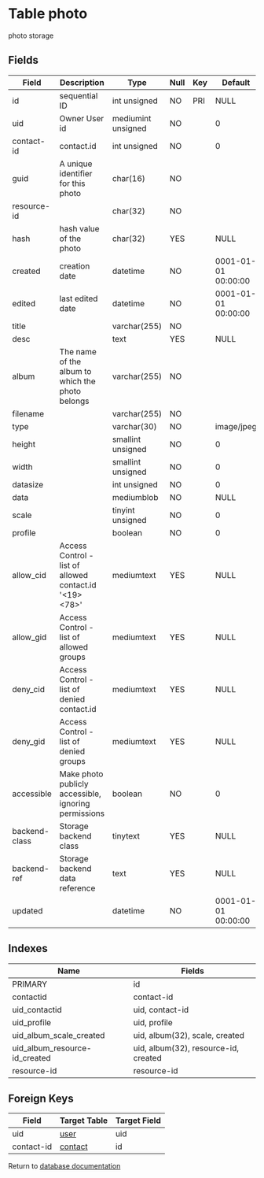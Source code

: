 Table photo
===========

photo storage

Fields
------

| Field         | Description                                            | Type               | Null | Key | Default             | Extra          |
| ------------- | ------------------------------------------------------ | ------------------ | ---- | --- | ------------------- | -------------- |
| id            | sequential ID                                          | int unsigned       | NO   | PRI | NULL                | auto_increment |
| uid           | Owner User id                                          | mediumint unsigned | NO   |     | 0                   |                |
| contact-id    | contact.id                                             | int unsigned       | NO   |     | 0                   |                |
| guid          | A unique identifier for this photo                     | char(16)           | NO   |     |                     |                |
| resource-id   |                                                        | char(32)           | NO   |     |                     |                |
| hash          | hash value of the photo                                | char(32)           | YES  |     | NULL                |                |
| created       | creation date                                          | datetime           | NO   |     | 0001-01-01 00:00:00 |                |
| edited        | last edited date                                       | datetime           | NO   |     | 0001-01-01 00:00:00 |                |
| title         |                                                        | varchar(255)       | NO   |     |                     |                |
| desc          |                                                        | text               | YES  |     | NULL                |                |
| album         | The name of the album to which the photo belongs       | varchar(255)       | NO   |     |                     |                |
| filename      |                                                        | varchar(255)       | NO   |     |                     |                |
| type          |                                                        | varchar(30)        | NO   |     | image/jpeg          |                |
| height        |                                                        | smallint unsigned  | NO   |     | 0                   |                |
| width         |                                                        | smallint unsigned  | NO   |     | 0                   |                |
| datasize      |                                                        | int unsigned       | NO   |     | 0                   |                |
| data          |                                                        | mediumblob         | NO   |     | NULL                |                |
| scale         |                                                        | tinyint unsigned   | NO   |     | 0                   |                |
| profile       |                                                        | boolean            | NO   |     | 0                   |                |
| allow_cid     | Access Control - list of allowed contact.id &#039;&lt;19&gt;&lt;78&gt;&#039; | mediumtext         | YES  |     | NULL                |                |
| allow_gid     | Access Control - list of allowed groups                | mediumtext         | YES  |     | NULL                |                |
| deny_cid      | Access Control - list of denied contact.id             | mediumtext         | YES  |     | NULL                |                |
| deny_gid      | Access Control - list of denied groups                 | mediumtext         | YES  |     | NULL                |                |
| accessible    | Make photo publicly accessible, ignoring permissions   | boolean            | NO   |     | 0                   |                |
| backend-class | Storage backend class                                  | tinytext           | YES  |     | NULL                |                |
| backend-ref   | Storage backend data reference                         | text               | YES  |     | NULL                |                |
| updated       |                                                        | datetime           | NO   |     | 0001-01-01 00:00:00 |                |

Indexes
------------

| Name | Fields |
|------|---------|
| PRIMARY | id |
| contactid | contact-id |
| uid_contactid | uid, contact-id |
| uid_profile | uid, profile |
| uid_album_scale_created | uid, album(32), scale, created |
| uid_album_resource-id_created | uid, album(32), resource-id, created |
| resource-id | resource-id |

Foreign Keys
------------

| Field | Target Table | Target Field |
|-------|--------------|--------------|
| uid | [user](help/database/db_user) | uid |
| contact-id | [contact](help/database/db_contact) | id |

Return to [database documentation](help/database)
